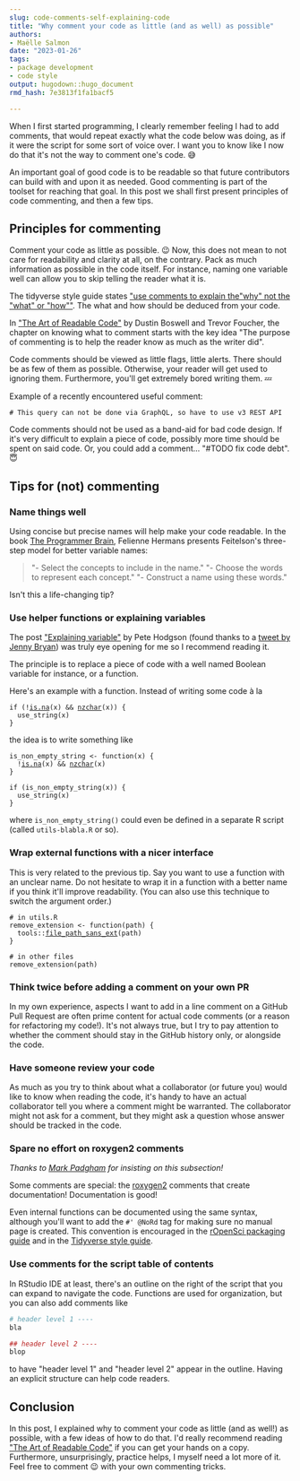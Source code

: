 ```yaml
---
slug: code-comments-self-explaining-code
title: "Why comment your code as little (and as well) as possible" 
authors: 
- Maëlle Salmon 
date: "2023-01-26" 
tags: 
- package development
- code style
output: hugodown::hugo_document
rmd_hash: 7e3813f1fa1bacf5

---
```


When I first started programming, I clearly remember feeling I had to add comments, that would repeat exactly what the code below was doing, as if it were the script for some sort of voice over. I want you to know like I now do that it's not the way to comment one's code. :sweat_smile:

An important goal of good code is to be readable so that future contributors can build with and upon it as needed. Good commenting is part of the toolset for reaching that goal. In this post we shall first present principles of code commenting, and then a few tips.

## Principles for commenting

Comment your code as little as possible. :wink: Now, this does not mean to not care for readability and clarity at all, on the contrary. Pack as much information as possible in the code itself. For instance, naming one variable well can allow you to skip telling the reader what it is.

The tidyverse style guide states ["use comments to explain the"why" not the "what" or "how""](https://style.tidyverse.org/functions.html#comments-1). The what and how should be deduced from your code.

In ["The Art of Readable Code"](https://www.goodreads.com/book/show/8677004-the-art-of-readable-code) by Dustin Boswell and Trevor Foucher, the chapter on knowing what to comment starts with the key idea "The purpose of commenting is to help the reader know as much as the writer did".

Code comments should be viewed as little flags, little alerts. There should be as few of them as possible. Otherwise, your reader will get used to ignoring them. Furthermore, you'll get extremely bored writing them. :zzz:

Example of a recently encountered useful comment:

    # This query can not be done via GraphQL, so have to use v3 REST API

Code comments should not be used as a band-aid for bad code design. If it's very difficult to explain a piece of code, possibly more time should be spent on said code. Or, you could add a comment... "#TODO fix code debt". :innocent:

## Tips for (not) commenting

### Name things well

Using concise but precise names will help make your code readable. In the book [The Programmer Brain](https://www.goodreads.com/book/show/57196550-the-programmer-s-brain), Felienne Hermans presents Feitelson's three-step model for better variable names:

> "- Select the concepts to include in the name." "- Choose the words to represent each concept." "- Construct a name using these words."

Isn't this a life-changing tip?

### Use helper functions or explaining variables

The post ["Explaining variable"](https://blog.thepete.net/blog/2021/06/24/explaining-variable/) by Pete Hodgson (found thanks to a [tweet by Jenny Bryan](https://twitter.com/JennyBryan/status/1412140590842597385)) was truly eye opening for me so I recommend reading it.

The principle is to replace a piece of code with a well named Boolean variable for instance, or a function.

Here's an example with a function. Instead of writing some code à la

<div class="highlight">

<pre class='chroma'><code class='language-r' data-lang='r'><span><span class='kr'>if</span> <span class='o'>(</span><span class='o'>!</span><span class='nf'><a href='https://rdrr.io/r/base/NA.html'>is.na</a></span><span class='o'>(</span><span class='nv'>x</span><span class='o'>)</span> <span class='o'>&amp;&amp;</span> <span class='nf'><a href='https://rdrr.io/r/base/nchar.html'>nzchar</a></span><span class='o'>(</span><span class='nv'>x</span><span class='o'>)</span><span class='o'>)</span> <span class='o'>&#123;</span></span>
<span>  <span class='nf'>use_string</span><span class='o'>(</span><span class='nv'>x</span><span class='o'>)</span></span>
<span><span class='o'>&#125;</span></span></code></pre>

</div>

the idea is to write something like

<div class="highlight">

<pre class='chroma'><code class='language-r' data-lang='r'><span><span class='nv'>is_non_empty_string</span> <span class='o'>&lt;-</span> <span class='kr'>function</span><span class='o'>(</span><span class='nv'>x</span><span class='o'>)</span> <span class='o'>&#123;</span></span>
<span>  <span class='o'>!</span><span class='nf'><a href='https://rdrr.io/r/base/NA.html'>is.na</a></span><span class='o'>(</span><span class='nv'>x</span><span class='o'>)</span> <span class='o'>&amp;&amp;</span> <span class='nf'><a href='https://rdrr.io/r/base/nchar.html'>nzchar</a></span><span class='o'>(</span><span class='nv'>x</span><span class='o'>)</span></span>
<span><span class='o'>&#125;</span></span>
<span></span>
<span><span class='kr'>if</span> <span class='o'>(</span><span class='nf'>is_non_empty_string</span><span class='o'>(</span><span class='nv'>x</span><span class='o'>)</span><span class='o'>)</span> <span class='o'>&#123;</span></span>
<span>  <span class='nf'>use_string</span><span class='o'>(</span><span class='nv'>x</span><span class='o'>)</span></span>
<span><span class='o'>&#125;</span></span></code></pre>

</div>

where `is_non_empty_string()` could even be defined in a separate R script (called `utils-blabla.R` or so).

### Wrap external functions with a nicer interface

This is very related to the previous tip. Say you want to use a function with an unclear name. Do not hesitate to wrap it in a function with a better name if you think it'll improve readability. (You can also use this technique to switch the argument order.)

<div class="highlight">

<pre class='chroma'><code class='language-r' data-lang='r'><span><span class='c'># in utils.R</span></span>
<span><span class='nv'>remove_extension</span> <span class='o'>&lt;-</span> <span class='kr'>function</span><span class='o'>(</span><span class='nv'>path</span><span class='o'>)</span> <span class='o'>&#123;</span></span>
<span>  <span class='nf'>tools</span><span class='nf'>::</span><span class='nf'><a href='https://rdrr.io/r/tools/fileutils.html'>file_path_sans_ext</a></span><span class='o'>(</span><span class='nv'>path</span><span class='o'>)</span></span>
<span><span class='o'>&#125;</span></span>
<span></span>
<span><span class='c'># in other files</span></span>
<span><span class='nf'>remove_extension</span><span class='o'>(</span><span class='nv'>path</span><span class='o'>)</span></span></code></pre>

</div>

### Think twice before adding a comment on your own PR

In my own experience, aspects I want to add in a line comment on a GitHub Pull Request are often prime content for actual code comments (or a reason for refactoring my code!). It's not always true, but I try to pay attention to whether the comment should stay in the GitHub history only, or alongside the code.

### Have someone review your code

As much as you try to think about what a collaborator (or future you) would like to know when reading the code, it's handy to have an actual collaborator tell you where a comment might be warranted. The collaborator might not ask for a comment, but they might ask a question whose answer should be tracked in the code.

### Spare no effort on roxygen2 comments

*Thanks to [Mark Padgham](https://mpadge.github.io/) for insisting on this subsection!*

Some comments are special: the [roxygen2](https://roxygen2.r-lib.org/) comments that create documentation! Documentation is good!

Even internal functions can be documented using the same syntax, although you'll want to add the `#' @NoRd` tag for making sure no manual page is created. This convention is encouraged in the [rOpenSci packaging guide](https://devguide.ropensci.org/building.html#roxygen2-use) and in the [Tidyverse style guide](https://style.tidyverse.org/documentation.html#internal-functions).

### Use comments for the script table of contents

In RStudio IDE at least, there's an outline on the right of the script that you can expand to navigate the code. Functions are used for organization, but you can also add comments like

``` r
# header level 1 ----
bla

## header level 2 ----
blop
```

to have "header level 1" and "header level 2" appear in the outline. Having an explicit structure can help code readers.

## Conclusion

In this post, I explained why to comment your code as little (and as well!) as possible, with a few ideas of how to do that. I'd really recommend reading ["The Art of Readable Code"](https://www.goodreads.com/book/show/8677004-the-art-of-readable-code) if you can get your hands on a copy. Furthermore, unsurprisingly, practice helps, I myself need a lot more of it. Feel free to comment :wink: with your own commenting tricks.

